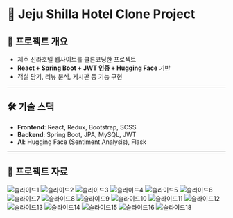 # 📌 Jeju Shilla Hotel Clone Project  

## 📖 프로젝트 개요
- 제주 신라호텔 웹사이트를 클론코딩한 프로젝트  
- **React + Spring Boot + JWT 인증 + Hugging Face** 기반  
- 객실 담기, 리뷰 분석, 게시판 등 기능 구현  

---

## 🛠 기술 스택
- **Frontend**: React, Redux, Bootstrap, SCSS  
- **Backend**: Spring Boot, JPA, MySQL, JWT  
- **AI**: Hugging Face (Sentiment Analysis), Flask  

---
## 📑 프로젝트 자료

![슬라이드1](https://github.com/user-attachments/assets/2f5f43e3-2ad5-415f-b3e5-5a4f66a16787)
![슬라이드2](https://github.com/user-attachments/assets/c7df2691-2119-434b-b615-b6bf53ba587a)
![슬라이드3](https://github.com/user-attachments/assets/f168ffe4-5bee-4eb7-b6ad-83282cae57ed)
![슬라이드4](https://github.com/user-attachments/assets/93c253c2-a4fc-4044-9549-66c7588e56c1)
![슬라이드5](https://github.com/user-attachments/assets/67d1dfc2-07d7-4f52-834a-5c9513839d8b)
![슬라이드6](https://github.com/user-attachments/assets/a10d9af3-44e8-40b6-8992-4206216805fb)
![슬라이드7](https://github.com/user-attachments/assets/2316703d-8c93-430f-81bf-d9e0ab848edd)
![슬라이드8](https://github.com/user-attachments/assets/f2a20729-c0b6-41a9-bfa6-eb3133871986)
![슬라이드9](https://github.com/user-attachments/assets/84287f9a-9f79-4d10-9f5a-9ef83ae18ac7)
![슬라이드10](https://github.com/user-attachments/assets/fadfc0ff-bfd1-474d-b3a5-a7050cae9459)
![슬라이드11](https://github.com/user-attachments/assets/514feacb-b1a4-4834-b276-f61747a4d786)
![슬라이드12](https://github.com/user-attachments/assets/bccea18a-7409-4597-978b-28c29dc68171)
![슬라이드13](https://github.com/user-attachments/assets/402c151c-4be4-4e28-b885-bd8ec061085c)
![슬라이드14](https://github.com/user-attachments/assets/72c5c71d-abe2-4dbe-9493-12e25d9f68b2)
![슬라이드15](https://github.com/user-attachments/assets/3e9600d7-fcb5-4d44-9fab-0ff8f68fc59b)
![슬라이드16](https://github.com/user-attachments/assets/22ceef4d-8647-4496-b71a-991b11e09901)
![슬라이드18](https://github.com/user-attachments/assets/7f8cc3ae-d84d-452d-b065-f486d4050535)
